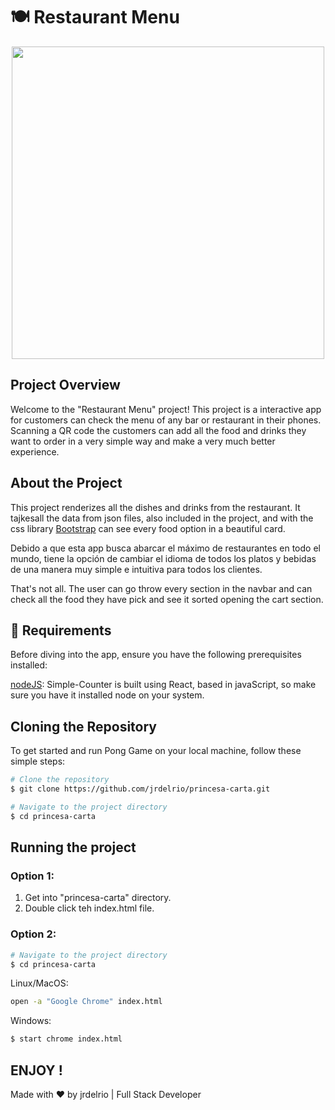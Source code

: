 # 🍽️ Restaurant Menu

<p align=center>
<img src="show.gif" style="height: 500px" />
</p>

## Project Overview

Welcome to the "Restaurant Menu" project! This project is a interactive app for customers can check the menu of any bar or restaurant in their phones. Scanning a QR code the customers can add all the food and drinks they want to order in a very simple way and make a very much better experience.

## About the Project

This project renderizes all the dishes and drinks from the restaurant. It tajkesall the data from json files, also included in the project, and with the css library [Bootstrap](https://getbootstrap.com/) can see every food option in a beautiful card.

Debido a que esta app busca abarcar el máximo de restaurantes en todo el mundo, tiene la opción de cambiar el idioma de todos los platos y bebidas de una manera muy simple e intuitiva para todos los clientes.

That's not all. The user can go throw every section in the navbar and can check all the food they have pick and see it sorted opening the cart section.

## 🔧 Requirements
Before diving into the app, ensure you have the following prerequisites installed:

[nodeJS](https://nodejs.org/en): Simple-Counter is built using React, based in javaScript, so make sure you have it installed node on your system.

## Cloning the Repository

To get started and run Pong Game on your local machine, follow these simple steps:

```bash
# Clone the repository
$ git clone https://github.com/jrdelrio/princesa-carta.git

# Navigate to the project directory
$ cd princesa-carta
```

## Running the project

### Option 1:

1. Get into "princesa-carta" directory.
2. Double click teh index.html file.


### Option 2:

```bash
# Navigate to the project directory
$ cd princesa-carta
```

Linux/MacOS:

```bash
open -a "Google Chrome" index.html
```

Windows:

```bash
$ start chrome index.html
```

## ENJOY !
Made with ❤️ by jrdelrio | Full Stack Developer
